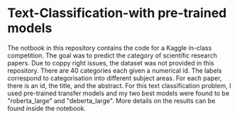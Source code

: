 
# Text-Classification-with pre-trained models

The notbook in this repository contains the code for a Kaggle in-class competition. 
The goal was to predict the category of scientific research papers. Due to coppy right issues, the dataset was not provided in this repository. There are 40 categories 
each given a numerical id. The labels correspond to categorisation into different subject areas. For each paper, there is an id, the title, and the abstract. 
For this text classification problem, I used pre-trained transfer models and my two best models were found to be "roberta_large" and "deberta_large". 
More details on the results can be found inside the notebook. 
